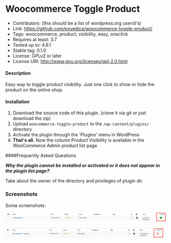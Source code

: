 # Woocommerce Toggle Product
* Contributors: (this should be a list of wordpress.org userid's)
* Link: https://github.com/povedica/woocommerce-toggle-product/
* Tags: woocommerce, product, visibility, easy, oneclick
* Requires at least: 3.7
* Tested up to: 4.6.1
* Stable tag: 0.1.0
* License: GPLv2 or later
* License URI: http://www.gnu.org/licenses/gpl-2.0.html

#### Description
Easy way to toggle product visibility. Just one click to show or hide the product on the online shop.

#### Installation


1. Download the source code of this plugin. (clone it via git or just download the zip)
1. Upload `woocommerce-toggle-product` to the `/wp-content/plugins/` directory
1. Activate the plugin through the 'Plugins' menu in WordPress
1. **That's all.** Now the column Product Visibility is available in the WooCommerce Admin product list page 

####Frequently Asked Questions

_**Why the plugin cannot be installed or activated or it does not appear in the plugin list page?**_

Take about the owner of the directory and privileges of plugin dir.


### Screenshots
Some screenshots:

![Visible](https://raw.githubusercontent.com/povedica/woocommerce-toggle-product/master/screenshot_visible.png "Product visibility: visible")

![Hidden](https://raw.githubusercontent.com/povedica/woocommerce-toggle-product/master/screenshot_hidden.png "Product visibility: hidden")
